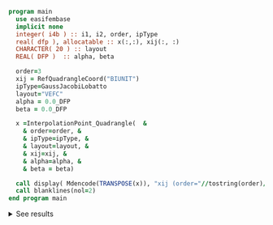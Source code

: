 ```fortran
program main
  use easifembase
  implicit none
  integer( i4b ) :: i1, i2, order, ipType
  real( dfp ), allocatable :: x(:,:), xij(:, :)
  CHARACTER( 20 ) :: layout
  REAL( DFP )  :: alpha, beta

  order=3
  xij = RefQuadrangleCoord("BIUNIT")
  ipType=GaussJacobiLobatto
  layout="VEFC"
  alpha = 0.0_DFP
  beta = 0.0_DFP

  x =InterpolationPoint_Quadrangle(  &
    & order=order, &
    & ipType=ipType, &
    & layout=layout, &
    & xij=xij, &
    & alpha=alpha, &
    & beta = beta)

  call display( Mdencode(TRANSPOSE(x)), "xij (order="//tostring(order)//")=" )
  call blanklines(nol=2)
end program main
```

<details>
<summary>See results</summary>
<div>

xij (order=3)=

|          |          |
| -------- | -------- |
| -1       | -1       |
| 1        | -1       |
| 1        | 1        |
| -1       | 1        |
| -0.44721 | -1       |
| 0.44721  | -1       |
| 1        | -0.44721 |
| 1        | 0.44721  |
| 0.44721  | 1        |
| -0.44721 | 1        |
| -1       | 0.44721  |
| -1       | -0.44721 |
| -0.44721 | -0.44721 |
| -0.44721 | 0.44721  |
| 0.44721  | 0.44721  |
| 0.44721  | -0.44721 |

</div>
</details>
